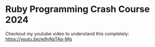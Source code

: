 # Ruby Programming Crash Course 2024

Checkout my youtube video to understand this completely: https://youtu.be/w9yNsTAp-Mg
